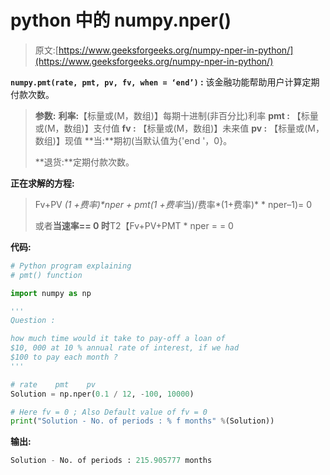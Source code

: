 # python 中的 numpy.nper()

> 原文:[https://www.geeksforgeeks.org/numpy-nper-in-python/](https://www.geeksforgeeks.org/numpy-nper-in-python/)

**`numpy.pmt(rate, pmt, pv, fv, when = ‘end’)` :** 该金融功能帮助用户计算定期付款次数。

> **参数:**
> **利率:**【标量或(M，数组)】每期十进制(非百分比)利率
> **pmt :** 【标量或(M，数组)】支付值
> **fv :** 【标量或(M，数组)】未来值
> **pv :** 【标量或(M，数组)】现值
> **当:**期初(当默认值为{'end '，0}。
> 
> **退货:**定期付款次数。

**正在求解的方程:**

> Fv+PV *(1 +费率)**nper + pmt*(1 +费率*当)/费率*(1+费率)* * nper–1)= 0
> 
> 或者**当速率== 0 时**T2【Fv+PV+PMT * nper = = 0

**代码:**

```py
# Python program explaining 
# pmt() function 

import numpy as np 

''' 
Question : 

how much time would it take to pay-off a loan of 
$10, 000 at 10 % annual rate of interest, if we had 
$100 to pay each month ? 
'''

# rate    pmt    pv 
Solution = np.nper(0.1 / 12, -100, 10000) 

# Here fv = 0 ; Also Default value of fv = 0 
print("Solution - No. of periods : % f months" %(Solution)) 
```

**输出:**

```py
Solution - No. of periods : 215.905777 months

```